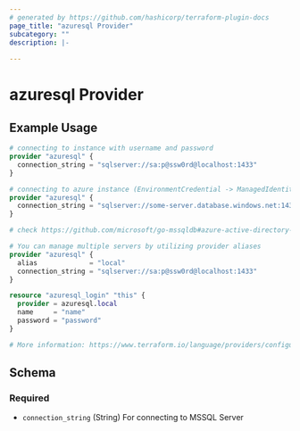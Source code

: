 ```yaml
---
# generated by https://github.com/hashicorp/terraform-plugin-docs
page_title: "azuresql Provider"
subcategory: ""
description: |-
  
---
```


# azuresql Provider



## Example Usage

```terraform
# connecting to instance with username and password
provider "azuresql" {
  connection_string = "sqlserver://sa:p@ssw0rd@localhost:1433"
}

# connecting to azure instance (EnvironmentCredential -> ManagedIdentityCredential->AzureCLICredential)
provider "azuresql" {
  connection_string = "sqlserver://some-server.database.windows.net:1433?fedauth=ActiveDirectoryDefault"
}

# check https://github.com/microsoft/go-mssqldb#azure-active-directory-authentication for other fedauth options

# You can manage multiple servers by utilizing provider aliases
provider "azuresql" {
  alias             = "local"
  connection_string = "sqlserver://sa:p@ssw0rd@localhost:1433"
}

resource "azuresql_login" "this" {
  provider = azuresql.local
  name     = "name"
  password = "password"
}

# More information: https://www.terraform.io/language/providers/configuration#alias-multiple-provider-configurations
```

<!-- schema generated by tfplugindocs -->
## Schema

### Required

- `connection_string` (String) For connecting to MSSQL Server

